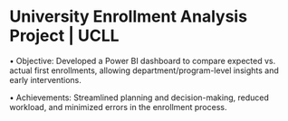 # University Enrollment Analysis Project | UCLL
•	Objective: Developed a Power BI dashboard to compare expected vs. actual first enrollments, allowing department/program-level insights and early interventions.

•	Achievements: Streamlined planning and decision-making, reduced workload, and minimized errors in the enrollment process.
